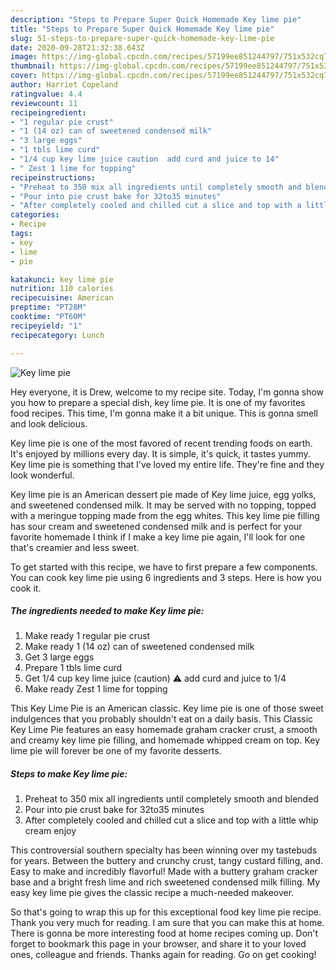 ```yaml
---
description: "Steps to Prepare Super Quick Homemade Key lime pie"
title: "Steps to Prepare Super Quick Homemade Key lime pie"
slug: 51-steps-to-prepare-super-quick-homemade-key-lime-pie
date: 2020-09-28T21:32:38.643Z
image: https://img-global.cpcdn.com/recipes/57199ee851244797/751x532cq70/key-lime-pie-recipe-main-photo.jpg
thumbnail: https://img-global.cpcdn.com/recipes/57199ee851244797/751x532cq70/key-lime-pie-recipe-main-photo.jpg
cover: https://img-global.cpcdn.com/recipes/57199ee851244797/751x532cq70/key-lime-pie-recipe-main-photo.jpg
author: Harriet Copeland
ratingvalue: 4.4
reviewcount: 11
recipeingredient:
- "1 regular pie crust"
- "1 (14 oz) can of sweetened condensed milk"
- "3 large eggs"
- "1 tbls lime curd"
- "1/4 cup key lime juice caution  add curd and juice to 14"
- " Zest 1 lime for topping"
recipeinstructions:
- "Preheat to 350 mix all ingredients until completely smooth and blended"
- "Pour into pie crust bake for 32to35 minutes"
- "After completely cooled and chilled cut a slice and top with a little whip cream enjoy"
categories:
- Recipe
tags:
- key
- lime
- pie

katakunci: key lime pie 
nutrition: 110 calories
recipecuisine: American
preptime: "PT28M"
cooktime: "PT60M"
recipeyield: "1"
recipecategory: Lunch

---
```



![Key lime pie](https://img-global.cpcdn.com/recipes/57199ee851244797/751x532cq70/key-lime-pie-recipe-main-photo.jpg)

Hey everyone, it is Drew, welcome to my recipe site. Today, I'm gonna show you how to prepare a special dish, key lime pie. It is one of my favorites food recipes. This time, I'm gonna make it a bit unique. This is gonna smell and look delicious.

Key lime pie is one of the most favored of recent trending foods on earth. It's enjoyed by millions every day. It is simple, it's quick, it tastes yummy. Key lime pie is something that I've loved my entire life. They're fine and they look wonderful.

Key lime pie is an American dessert pie made of Key lime juice, egg yolks, and sweetened condensed milk. It may be served with no topping, topped with a meringue topping made from the egg whites. This key lime pie filling has sour cream and sweetened condensed milk and is perfect for your favorite homemade I think if I make a key lime pie again, I&#39;ll look for one that&#39;s creamier and less sweet.


To get started with this recipe, we have to first prepare a few components. You can cook key lime pie using 6 ingredients and 3 steps. Here is how you cook it.

<!--inarticleads1-->

##### The ingredients needed to make Key lime pie:

1. Make ready 1 regular pie crust
1. Make ready 1 (14 oz) can of sweetened condensed milk
1. Get 3 large eggs
1. Prepare 1 tbls lime curd
1. Get 1/4 cup key lime juice (caution) ⚠️ add curd and juice to 1/4
1. Make ready  Zest 1 lime for topping


This Key Lime Pie is an American classic. Key lime pie is one of those sweet indulgences that you probably shouldn&#39;t eat on a daily basis. This Classic Key Lime Pie features an easy homemade graham cracker crust, a smooth and creamy key lime pie filling, and homemade whipped cream on top. Key lime pie will forever be one of my favorite desserts. 

<!--inarticleads2-->

##### Steps to make Key lime pie:

1. Preheat to 350 mix all ingredients until completely smooth and blended
1. Pour into pie crust bake for 32to35 minutes
1. After completely cooled and chilled cut a slice and top with a little whip cream enjoy


This controversial southern specialty has been winning over my tastebuds for years. Between the buttery and crunchy crust, tangy custard filling, and. Easy to make and incredibly flavorful! Made with a buttery graham cracker base and a bright fresh lime and rich sweetened condensed milk filling. My easy key lime pie gives the classic recipe a much-needed makeover. 

So that's going to wrap this up for this exceptional food key lime pie recipe. Thank you very much for reading. I am sure that you can make this at home. There is gonna be more interesting food at home recipes coming up. Don't forget to bookmark this page in your browser, and share it to your loved ones, colleague and friends. Thanks again for reading. Go on get cooking!
